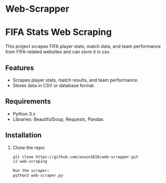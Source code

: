 # Web-Scrapper

# FIFA Stats Web Scraping

This project scrapes FIFA player stats, match data, and team performance from FIFA-related websites and can store it in csv.

## Features

- Scrapes player stats, match results, and team performance.
- Stores data in CSV or database format.

## Requirements

- Python 3.x
- Libraries: BeautifulSoup, Requests, Pandas

## Installation

1. Clone the repo:

   ```bash
   git clone https://github.com/aswin1818/web-scrapper.git
   cd web-scraping

   Run the scraper:
   python3 web-scraper.py
   ```
